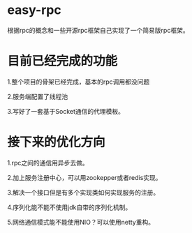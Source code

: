 # easy-rpc
根据rpc的概念和一些开源rpc框架自己实现了一个简易版rpc框架。


# 目前已经完成的功能
1.整个项目的骨架已经完成，基本的rpc调用都没问题

2.服务端配置了线程池

3.写好了一套基于Socket通信的代理模板。


# 接下来的优化方向

1.rpc之间的通信用异步去做。

2.加上服务注册中心，可以用zookepper或者redis实现。

3.解决一个接口但是有多个实现类如何实现服务的注册。


4.序列化能不能不使用jdk自带的序列化机制。

5.网络通信模式能不能使用NIO？可以使用netty重构。
